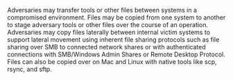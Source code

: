 Adversaries may transfer tools or other files between systems in a compromised environment. Files may be copied from one system to another to stage adversary tools or other files over the course of an operation. Adversaries may copy files laterally between internal victim systems to support lateral movement using inherent file sharing protocols such as file sharing over SMB to connected network shares or with authenticated connections with SMB/Windows Admin Shares or Remote Desktop Protocol. Files can also be copied over on Mac and Linux with native tools like scp, rsync, and sftp.
